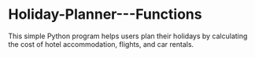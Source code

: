 # Holiday-Planner---Functions
This simple Python program helps users plan their holidays by calculating the cost of hotel accommodation, flights, and car rentals.
